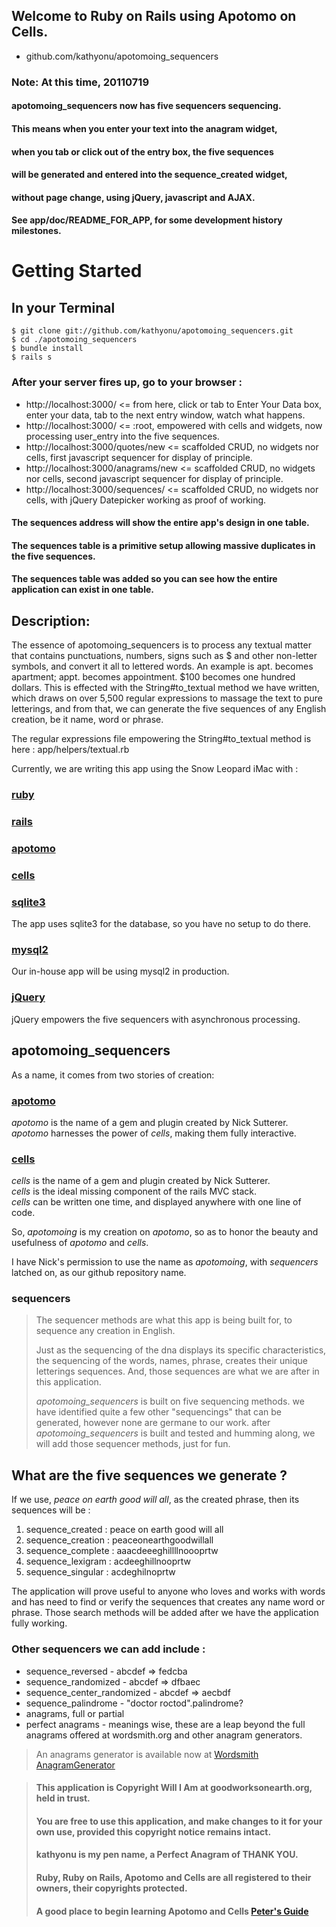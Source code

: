 ## Welcome to Ruby on Rails using Apotomo on Cells.
* github.com/kathyonu/apotomoing_sequencers

### Note: At this time, 20110719
#### apotomoing_sequencers now has five sequencers sequencing.

#### This means when you enter your text into the anagram widget,
#### when you tab or click out of the entry box, the five sequences
#### will be generated and entered into the sequence_created widget,
#### without page change, using jQuery, javascript and AJAX.

#### See app/doc/README_FOR_APP, for some development history milestones.

# Getting Started
## In your Terminal

	$ git clone git://github.com/kathyonu/apotomoing_sequencers.git
	$ cd ./apotomoing_sequencers
	$ bundle install
	$ rails s

### After your server fires up, go to your browser : 

*	http://localhost:3000/             <= from here, click or tab to Enter Your Data box, enter your data, tab to the next entry window, watch what happens.
*	http://localhost:3000/             <= :root, empowered with cells and widgets, now processing user_entry into the five sequences.
*	http://localhost:3000/quotes/new   <= scaffolded CRUD, no widgets nor cells, first javascript sequencer for display of principle.
*	http://localhost:3000/anagrams/new <= scaffolded CRUD, no widgets nor cells, second javascript sequencer for display of principle.
*	http://localhost:3000/sequences/   <= scaffolded CRUD, no widgets nor cells, with jQuery Datepicker working as proof of working.

#### The sequences address will show the entire app's design in one table.  
#### The sequences table is a primitive setup allowing massive duplicates in the five sequences.
#### The sequences table was added so you can see how the entire application can exist in one table.

## Description:

The essence of apotomoing_sequencers is to process any textual matter that contains punctuations, numbers, signs such as $ and other non-letter symbols, and convert it all to lettered words.  An example is apt. becomes apartment; appt. becomes appointment. $100 becomes one hundred dollars.  This is effected with the String#to_textual method we have written, which draws on over 5,500 regular expressions to massage the text to pure letterings, and from that, we can generate the five sequences of any English creation, be it name, word or phrase. 

The regular expressions file empowering the String#to_textual method is here : app/helpers/textual.rb

Currently, we are writing this app using the Snow Leopard iMac with : 
### [ruby](http://rubyforge.org/ "Ruby 1.9.2p0 2010-08-18 revision 29036 [x86_64-darwin10]")
### [rails](http://rubyforge.org/projects/rails/ "Rails 3.0.5")
### [apotomo](http://apotomo.de/ "Apotomo 1.1.1")
### [cells](http://cells.rubyforge.org/ "Cells 3.5.6")
### [sqlite3](http://www.sqlite.org/quickstart.html "SQLite")
The app uses sqlite3 for the database, so you have no setup to do there.
### [mysql2](http://rubygems.org/gems/mysql2 "mysql2")
Our in-house app will be using mysql2 in production.
### [jQuery](http://jquery.com/ "jQuery")
jQuery empowers the five sequencers with asynchronous processing.

## apotomoing_sequencers
As a name, it comes from two stories of creation:

### [apotomo](http://apotomo.de/ "apotomo")
*_apotomo_* is the name of a gem and plugin created by Nick Sutterer.
*_apotomo_* harnesses the power of *cells*, making them fully interactive.

### [cells](http://cells.rubyforge.org/ "cells")
*_cells_* is the name of a gem and plugin created by Nick Sutterer.  
*_cells_* is the ideal missing component of the rails MVC stack.  
*_cells_* can be written one time, and displayed anywhere with one line of code.

So, *apotomoing* is my creation on *apotomo*, so as to honor the beauty and usefulness of *apotomo* and *cells*.

I have Nick's permission to use the name as *apotomoing*, with *sequencers* latched on, as our github repository name.

### sequencers
> The sequencer methods are what this app is being built for, to sequence any creation in English.
>
> Just as the sequencing of the dna displays its specific characteristics, 
> the sequencing of the words, names, phrase, creates their unique letterings sequences.
> And, those sequences are what we are after in this application.
>
> *apotomoing_sequencers* is built on five sequencing methods.
> we have identified quite a few other "sequencings" that can be generated, however none are germane to our work.
> after *apotomoing_sequencers* is built and tested and humming along, we will add those sequencer methods, just for fun.

## What are the five sequences we generate ? 

If we use, *peace on earth good will all*, as the created phrase, then its sequences will be :

1. sequence_created  : peace on earth good will all
2. sequence_creation : peaceonearthgoodwillall
3. sequence_complete : aaacdeeeghillllnoooprtw
4. sequence_lexigram : acdeeghillnooprtw
5. sequence_singular : acdeghilnoprtw

The application will prove useful to anyone who loves and works with words and has need to find or verify the sequences that creates any name word or phrase. 
Those search methods will be added after we have the application fully working.

### Other sequencers we can add include :

* sequence_reversed - abcdef => fedcba
* sequence_randomized - abcdef => dfbaec
* sequence_center_randomized - abcdef => aecbdf
* sequence_palindrome - "doctor roctod".palindrome?
* anagrams, full or partial
* perfect anagrams - meanings wise, these are a leap beyond the full anagrams offered at wordsmith.org and other anagram generators.

> An anagrams generator is available now at [Wordsmith AnagramGenerator](http://www.wordsmith.org/ "Wordsmith.org AnagramGenerator")

> #### This application is Copyright Will I Am at goodworksonearth.org, held in trust.
> #### You are free to use this application, and make changes to it for your own use, provided this copyright notice remains intact.  
> #### kathyonu is my pen name, a Perfect Anagram of THANK YOU.
> #### Ruby, Ruby on Rails, Apotomo and Cells are all registered to their owners, their copyrights protected.
> #### A good place to begin learning Apotomo and Cells [Peter's Guide](http://apotomo.de/peters-guide-1.1/introduction.html "Peter's Guide")
